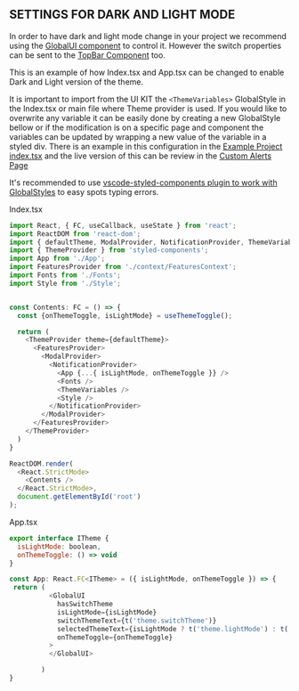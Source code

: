 ## SETTINGS FOR DARK AND LIGHT MODE

In order to have dark and light mode change in your project we recommend using the [GlobalUI component](packages/storybook/src/stories/Global/GlobalUI.stories.tsx) to control it. However the switch properties can be sent to the [TopBar Component](packages/storybook/src/stories/Global/TopBar.stories.tsx) too.

This is an example of how Index.tsx and App.tsx can be changed to enable Dark and Light version of the theme.

It is important to import from the UI KIT the `<ThemeVariables>` GlobalStyle in the Index.tsx or main file where Theme provider is used.
If you would like to overwrite any variable it can be easily done by creating a new GlobalStyle bellow or if the modification is on a specific page and component the variables can be updated by wrapping a new value of the variable in a styled div. There is an example in this configuration in the [Example Project index.tsx](packages/example/src/index.tsx) and the live version of this can be review in the [Custom Alerts Page](packages/example/src/pages/CustomAlertsPage.tsx)

It's recommended to use [vscode-styled-components plugin to work with GlobalStyles](https://marketplace.visualstudio.com/items?itemName=styled-components.vscode-styled-components) to easy spots typing errors.

Index.tsx

```js
import React, { FC, useCallback, useState } from 'react';
import ReactDOM from 'react-dom';
import { defaultTheme, ModalProvider, NotificationProvider, ThemeVariables } from 'scorer-ui-kit';
import { ThemeProvider } from 'styled-components';
import App from './App';
import FeaturesProvider from './context/FeaturesContext';
import Fonts from './Fonts';
import Style from './Style';


const Contents: FC = () => {
  const {onThemeToggle, isLightMode} = useThemeToggle();

  return (
    <ThemeProvider theme={defaultTheme}>
      <FeaturesProvider>
        <ModalProvider>
          <NotificationProvider>
            <App {...{ isLightMode, onThemeToggle }} />
            <Fonts />
            <ThemeVariables />
            <Style />
          </NotificationProvider>
        </ModalProvider>
      </FeaturesProvider>
    </ThemeProvider>
  )
}

ReactDOM.render(
  <React.StrictMode>
    <Contents />
  </React.StrictMode>,
  document.getElementById('root')
);

```

App.tsx

```js
export interface ITheme {
  isLightMode: boolean,
  onThemeToggle: () => void
}

const App: React.FC<ITheme> = ({ isLightMode, onThemeToggle }) => {
 return (
          <GlobalUI
            hasSwitchTheme
            isLightMode={isLightMode}
            switchThemeText={t('theme.switchTheme')}
            selectedThemeText={isLightMode ? t('theme.lightMode') : t('theme.darkMode')}
            onThemeToggle={onThemeToggle}
          >
          </GlobalUI>

        )
}
```

